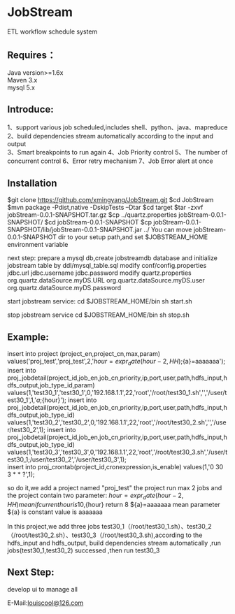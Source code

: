 JobStream
===================================
ETL workflow schedule system


Requires：
--------
Java version>=1.6x   
Maven 3.x   
mysql 5.x   

Introduce:
--------
1、support various job scheduled,includes shell、python、java、mapreduce   
2、build dependencies stream automatically according to the input and output     
3、Smart breakpoints to run again
4、Job Priority control
5、The number of concurrent control
6、Error retry mechanism
7、Job Error alert at once

Installation
--------

$git clone https://github.com/xmingyang/JobStream.git
$cd JobStream
$mvn package -Pdist,native -DskipTests –Dtar
$cd target
$tar -zxvf jobStream-0.0.1-SNAPSHOT.tar.gz
$cp ../quartz.properties jobStream-0.0.1-SNAPSHOT/
$cd jobStream-0.0.1-SNAPSHOT
$cp jobStream-0.0.1-SNAPSHOT/lib/jobStream-0.0.1-SNAPSHOT.jar ../
You can move jobStream-0.0.1-SNAPSHOT dir to your setup path,and set $JOBSTREAM_HOME environment variable 

next step: 
prepare a mysql db,create jobstreamdb database and initialize jobstream table by ddl/mysql_table.sql
modify conf/config.properties jdbc.url jdbc.username jdbc.password
modify quartz.properties org.quartz.dataSource.myDS.URL org.quartz.dataSource.myDS.user org.quartz.dataSource.myDS.password
 
start jobstream service:
cd $JOBSTREAM_HOME/bin
sh start.sh

stop jobstream service
cd $JOBSTREAM_HOME/bin
sh stop.sh

Example:
--------
insert into project (project_en,project_cn,max,param) values('proj_test','proj_test',2,'${hour}=expr_date(hour-2,HH);${a}=aaaaaaa');
insert into proj_jobdetail(project_id,job_en,job_cn,priority,ip,port,user,path,hdfs_input,hdfs_output,job_type_id,param) 
    values(1,'test30_1','test30_1',0,'192.168.1.1',22,'root','/root/test30_1.sh','','/user/test30_1',1,'${a};${hour}');
insert into proj_jobdetail(project_id,job_en,job_cn,priority,ip,port,user,path,hdfs_input,hdfs_output,job_type_id) 
    values(1,'test30_2','test30_2',0,'192.168.1.1',22,'root','/root/test30_2.sh','','/user/test30_2',1);
insert into proj_jobdetail(project_id,job_en,job_cn,priority,ip,port,user,path,hdfs_input,hdfs_output,job_type_id) 
    values(1,'test30_3','test30_3',0,'192.168.1.1',22,'root','/root/test30_3.sh','/user/test30_1;/user/test30_2','/user/test30_3',1);   
insert into proj_crontab(project_id,cronexpression,is_enable) values(1,'0 30 3 * * ?',1);    

so do it,we add a project named "proj_test" the project run max 2 jobs and the project contain two parameter:
${hour}=expr_date(hour-2,HH) mean if current hour is 10,${hour} return 8
${a}=aaaaaaa mean parameter ${a} is constant value is aaaaaaa

In this project,we add three jobs test30_1（/root/test30_1.sh）、test30_2（/root/test30_2.sh）、test30_3（/root/test30_3.sh),according to the hdfs_input and hdfs_output,
build dependencies stream automatically ,run jobs(test30_1,test30_2) successed ,then run test30_3

Next Step:
--------
develop ui to manage all 

E-Mail:louiscool@126.com
